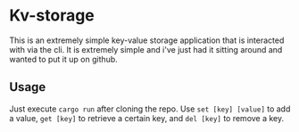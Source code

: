 # Kv-storage
This is an extremely simple key-value storage application that is interacted with via the cli. It is extremely simple and i've just had it sitting around and wanted to put it up on github.

## Usage
Just execute ```cargo run``` after cloning the repo.
Use ``` set [key] [value] ``` to add a value, ``` get [key] ``` to retrieve a certain key, and ``` del [key] ``` to remove a key. 

